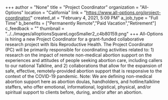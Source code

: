 +++
author = "None"
title = "Project Coordinator"
organization = "All-Options"
location = "California"
link = "https://www.all-options.org/project-coordinator/"
created_at = "February 4, 2021, 5:09 PM"
a_job_type = "Full Time"
b_benefits = ["Permanently Remote","Paid Vacation","Retirement"]
c_feedback = ""
thumbnail = "../../images/alloptionsSquareLogoSmaller2_c4b80159.png"
+++
All-Options is hiring a new Project Coordinator for a grant-funded collaborative research project with Ibis Reproductive Health. The Project Coordinator (PC) will be primarily responsible for coordinating activities related to: 1) research on the impact of remote non-medical abortion support on the experiences and attitudes of people seeking abortion care, including callers to our national Talkline, and 2) collaborations that allow for the expansion of safe, effective, remotely-provided abortion support that is responsive to the context of the COVID-19 pandemic. Note: We are defining non-medical abortion support here as abortion doulas, handholders, and hotline/talkline staffers, who offer emotional, informational, logistical, physical, and/or spiritual support to clients before, during, and/or after an abortion.